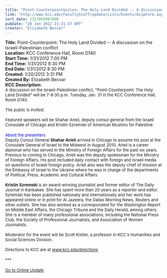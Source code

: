 ```yaml
---
title: "Point-Counterpoint&colon; The Holy Land Divided -- A discussion on the Israeli-Palestinian conflict "
link: "http://www.kcc.edu/FacultyStaff/update/Lists/Events/DispForm.aspx?ID=208"
sort_date: 1327095097000
pubDate: "20 Jan 2012 21:31:37 GMT"
creator: "Elizabeth Becvar"
---
```


<div><b>Title:</b> Point-Counterpoint: The Holy Land Divided -- A discussion on the Israeli-Palestinian conflict </div>
<div><b>Location:</b> KCC Conference Hall, Room D140</div>
<div><b>Start Time:</b> 1/31/2012 7:00 PM</div>
<div><b>End Time:</b> 1/31/2012 8:30 PM</div>
<div><b>End Date:</b> 1/31/2012 8:30 PM</div>
<div><b>Created:</b> 1/20/2012 3:31 PM</div>
<div><b>Created By:</b> Elizabeth Becvar</div>
<div><b>KCC Description:</b> <div class="ExternalClass1D33E5250D4D46F88260191D3C0F8853"><div><font size="2">A discussion on the Israeli-Palestinian conflict, &quot;Point-Counterpoint: The Holy Land Divided&quot; will be 7-8:30 p.m. Tuesday, Jan. 31 in the KCC Conference Hall, Room D140.<br /> <br />The public is invited.<br /> <br />Featured speakers will be Shahar Arieli, deputy consul general from the Israeli Consulate of Chicago and Kristin Szremski of American Muslims for Palestine.</font></div>
<div> </div>
<div><font size="2"><font color="#0000ff">About the presenters<br /></font>Deputy Consul General <strong>Shahar Arieli</strong> arrived in Chicago to assume his post at the Consulate General of Israel to the Midwest in August 2010. Arieli is a career diplomat who has served in the Ministry of Foreign Affairs for the past six years. Previous to coming to Chicago, Arieli was the deputy spokesman for the Ministry of Foreign Affairs. His post included daily contact with foreign and Israeli media on questions of Israeli foreign policy. Arieli also was the deputy chief of mission at the Embassy of Israel to the Ukraine where he was in charge of the departments of Political, Press, Academic and Cultural Affairs.<br /> <br /><strong>Kristin Szremski </strong>is an award-winning journalist and former editor of The Daily Journal in Kankakee. She has spent more than 20 years as a reporter and editor. Szremski has been published nationally and internationally and her work has appeared online or in print for Al Jazeera, the Dallas Morning News, Reuters and other outlets. She has also worked as a correspondent for the Washington Report on Middle East Affairs, the Chicago Tribune and the Daily Herald, among others. She is a member of many professional associations, including the National Press Club, the Society of Professional Journalists, and Association of Women Journalists.<br /> <br />Moderator for the event will be Scott Kistler, a professor in KCC's Humanities and Social Sciences Division. <br /> <br />Directions to KCC are at </font><font size="2"><a href="/directions">www.kcc.edu/directions</a></font></div>
<div><font size="2"></font> </div>
<div><font size="2">***</font></div>
<div><font size="2"></font> </div>
<div><font size="2"><a href="/FacultyStaff/update/Pages/dailyupdate.aspx">Go to Online Update</a></font><font size="2"></font></div></div></div>
